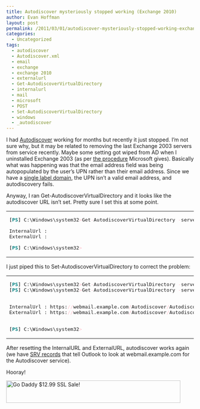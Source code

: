 ```yaml
---
title: Autodiscover mysteriously stopped working (Exchange 2010)
author: Evan Hoffman
layout: post
permalink: /2011/03/01/autodiscover-mysteriously-stopped-working-exchange-2010/
categories:
  - Uncategorized
tags:
  - autodiscover
  - Autodiscover.xml
  - email
  - exchange
  - exchange 2010
  - externalurl
  - Get-AutodiscoverVirtualDirectory
  - internalurl
  - mail
  - microsoft
  - POST
  - Set-AutodiscoverVirtualDirectory
  - windows
  - _autodiscover
---
```

I had <a href="http://technet.microsoft.com/en-us/library/bb124251.aspx" onclick="_gaq.push(['_trackEvent', 'outbound-article', 'http://technet.microsoft.com/en-us/library/bb124251.aspx', 'Autodiscover']);" >Autodiscover</a> working for months but recently it just stopped. I&#8217;m not sure why, but it may be related to removing the last Exchange 2003 servers from service recently. Maybe some setting got wiped from AD when I uninstalled Exchange 2003 (as per <a href="http://technet.microsoft.com/en-us/library/bb288905%28EXCHG.80%29.aspx" onclick="_gaq.push(['_trackEvent', 'outbound-article', 'http://technet.microsoft.com/en-us/library/bb288905%28EXCHG.80%29.aspx', 'the procedure']);" >the procedure</a> Microsoft gives). Basically what was happening was that the email address field was being autopopulated by the user&#8217;s UPN rather than their email address. Since we have a <a href="http://support.microsoft.com/kb/300684" onclick="_gaq.push(['_trackEvent', 'outbound-article', 'http://support.microsoft.com/kb/300684', 'single label domain']);" >single label domain</a>, the UPN isn&#8217;t a valid email address, and autodiscovery fails.

Anyway, I ran Get-AutodiscoverVirtualDirectory and it looks like the autodiscover URL isn&#8217;t set. Pretty sure I set this at some point.

<div class="wp_syntax">
  <table>
    <tr>
      <td class="code">
        <pre class="powershell" style="font-family:monospace;"><span style="color: #000000;">&#91;</span><span style="color: #008080; font-weight: bold;">PS</span><span style="color: #000000;">&#93;</span> C:\Windows\system32<span style="color: pink;">&gt;</span>Get<span style="color: pink;">-</span>AutodiscoverVirtualDirectory <span style="color: pink;">-</span>server exch2010fe1  <span style="color: pink;">|</span> <span style="color: #008080; font-weight: bold;">fl</span> InternalUrl<span style="color: pink;">,</span>ExternalUrl
&nbsp;
InternalUrl :
ExternalUrl :
&nbsp;
<span style="color: #000000;">&#91;</span><span style="color: #008080; font-weight: bold;">PS</span><span style="color: #000000;">&#93;</span> C:\Windows\system32<span style="color: pink;">&gt;</span></pre>
      </td>
    </tr>
  </table>
</div>

I just piped this to Set-AutodiscoverVirtualDirectory to correct the problem:

<div class="wp_syntax">
  <table>
    <tr>
      <td class="code">
        <pre class="powershell" style="font-family:monospace;"><span style="color: #000000;">&#91;</span><span style="color: #008080; font-weight: bold;">PS</span><span style="color: #000000;">&#93;</span> C:\Windows\system32<span style="color: pink;">&gt;</span>Get<span style="color: pink;">-</span>AutodiscoverVirtualDirectory <span style="color: pink;">-</span>server exch2010fe1  <span style="color: pink;">|</span> Set<span style="color: pink;">-</span>AutodiscoverVirtualDirectory <span style="color: pink;">-</span>ExternalUrl <span style="color: #800000;">'https://webmail.example.com/Autodiscover/Autodiscover.xml'</span> <span style="color: pink;">-</span>InternalUrl <span style="color: #800000;">'https://webmail.example.com/Autodiscover/Autodiscover.xml'</span>
<span style="color: #000000;">&#91;</span><span style="color: #008080; font-weight: bold;">PS</span><span style="color: #000000;">&#93;</span> C:\Windows\system32<span style="color: pink;">&gt;</span>Get<span style="color: pink;">-</span>AutodiscoverVirtualDirectory <span style="color: pink;">-</span>server exch2010fe1  <span style="color: pink;">|</span> <span style="color: #008080; font-weight: bold;">fl</span> InternalUrl<span style="color: pink;">,</span>ExternalUrl
&nbsp;
&nbsp;
InternalUrl : https:<span style="color: pink;">//</span>webmail.example.com<span style="color: pink;">/</span>Autodiscover<span style="color: pink;">/</span>Autodiscover.xml
ExternalUrl : https:<span style="color: pink;">//</span>webmail.example.com<span style="color: pink;">/</span>Autodiscover<span style="color: pink;">/</span>Autodiscover.xml
&nbsp;
&nbsp;
<span style="color: #000000;">&#91;</span><span style="color: #008080; font-weight: bold;">PS</span><span style="color: #000000;">&#93;</span> C:\Windows\system32<span style="color: pink;">&gt;</span></pre>
      </td>
    </tr>
  </table>
</div>

After resetting the InternalURL and ExternalURL, autodiscover works again (we have <a href="http://www.evanhoffman.com/evan/?p=445" onclick="_gaq.push(['_trackEvent', 'outbound-article', 'http://www.evanhoffman.com/evan/?p=445', 'SRV records']);" >SRV records</a> that tell Outlook to look at webmail.example.com for the Autodiscover service).

Hooray!

<a href="http://affiliate.godaddy.com/redirect/5F43C3ECBA841ACFC3859F4F4E6CA7DA64C271385B2D61A3AD6F3CCE83EB1DD8235E60DCD7D63BCD92E2429E79A75FAC" onclick="_gaq.push(['_trackEvent', 'outbound-article', 'http://affiliate.godaddy.com/redirect/5F43C3ECBA841ACFC3859F4F4E6CA7DA64C271385B2D61A3AD6F3CCE83EB1DD8235E60DCD7D63BCD92E2429E79A75FAC', '']);" target="_blank"><img src="http://affiliate.godaddy.com/ads/5F43C3ECBA841ACFC3859F4F4E6CA7DA64C271385B2D61A3AD6F3CCE83EB1DD8235E60DCD7D63BCD92E2429E79A75FAC" border="0" width="468"  height="60" alt="Go Daddy $12.99 SSL Sale!" /></a>